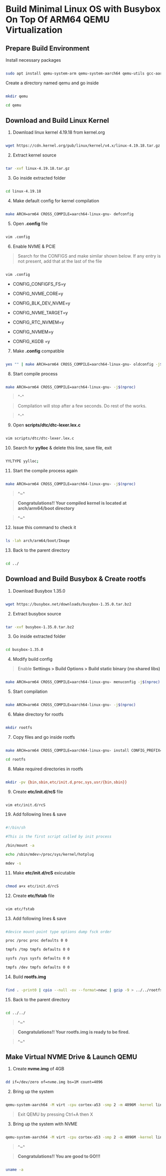 # Build Minimal Linux OS with Busybox On Top Of ARM64 QEMU Virtualization

  

## Prepare Build Environment

  

Install necessary packages

  

````bash

sudo apt install qemu-system-arm qemu-system-aarch64 qemu-utils gcc-aarch64-linux-gnu build-essential lzop bison libncurses-dev git make gcc fakeroot ncurses-dev xz-utils libssl-dev bc flex libelf-dev

````

  



  

Create a directory named qemu and go inside

````bash

mkdir qemu

cd qemu

````

  
  

## Download and Build Linux Kernel

  

1. Download linux kernel 4.19.18 from kernel.org

  

````bash

wget https://cdn.kernel.org/pub/linux/kernel/v4.x/linux-4.19.18.tar.gz

````

  

2. Extract kernel source

  

````bash

tar -xvf linux-4.19.18.tar.gz

````

  

3. Go inside extracted folder

  

````bash

cd linux-4.19.18

````

  

4. Make default config for kernel compilation

  

````bash

make ARCH=arm64 CROSS_COMPILE=aarch64-linux-gnu- defconfig

````

  

5. Open **.config** file

  

````bash

vim .config

````

  

6. Enable NVME & PCIE
> Search for the CONFIGS and make similar shown below. If any entry is not present, add that at the last of the file

  

````bash

vim .config

````

  

- CONFIG_CONFIGFS_FS=y

- CONFIG_NVME_CORE=y

- CONFIG_BLK_DEV_NVME=y

- CONFIG_NVME_TARGET=y

- CONFIG_RTC_NVMEM=y

- CONFIG_NVMEM=y

- CONFIG_KGDB =y

  

7. Make **.config** compatible

  

````bash

yes "" | make ARCH=arm64 CROSS_COMPILE=aarch64-linux-gnu- oldconfig -j$(nproc)

````

  

8. Start compile process

  

````bash

make ARCH=arm64 CROSS_COMPILE=aarch64-linux-gnu- -j$(nproc)

````

> ^-^

  

> Compilation will stop after a few seconds. Do rest of the works.

  

> ^-^

  

9. Open **scripts/dtc/dtc-lexer.lex.c**

  

````bash

vim scripts/dtc/dtc-lexer.lex.c

````

  

10. Search for **yylloc** & delete this line, save file, exit

````bash

YYLTYPE yylloc;

````

  

11. Start the compile process again

  

````bash

make ARCH=arm64 CROSS_COMPILE=aarch64-linux-gnu- -j$(nproc)

````

  

> ^~^

  

>  **Congratulations!! Your compiled kernel is located at arch/arm64/boot directory**

  

> ^~^

  

12. Issue this command to check it

  

````bash

ls -lah arch/arm64/boot/Image

````

  

13. Back to the parent directory

  

````bash

cd ../

````

  
  

## Download and Build Busybox & Create rootfs

  

1. Download Busybox 1.35.0

  

````bash

wget https://busybox.net/downloads/busybox-1.35.0.tar.bz2

````

  

2. Extract busybox source

  

````bash

tar -xvf busybox-1.35.0.tar.bz2

````

  

3. Go inside extracted folder

  

````bash

cd busybox-1.35.0

````

  

4. Modify build config

  

> Enable **Settings > Build Options > Build static binary (no shared libs)**

  

````bash

make ARCH=arm64 CROSS_COMPILE=aarch64-linux-gnu- menuconfig -j$(nproc)

````

  

5. Start compilation

  

````bash

make ARCH=arm64 CROSS_COMPILE=aarch64-linux-gnu- -j$(nproc)

````

  

6. Make directory for rootfs

  

````bash

mkdir rootfs

````

  

7. Copy files and go inside rootfs

  

````bash

make ARCH=arm64 CROSS_COMPILE=aarch64-linux-gnu- install CONFIG_PREFIX=rootfs -j$(nproc)

cd rootfs

````

  

8. Make required directories in rootfs

  

````bash

mkdir -pv {bin,sbin,etc/init.d,proc,sys,usr/{bin,sbin}}

````

  

9. Create **etc/init.d/rcS** file

````bash

vim etc/init.d/rcS

````

  

19. Add following lines & save

````bash

#!/bin/sh

#This is the first script called by init process

/bin/mount -a

echo /sbin/mdev>/proc/sys/kernel/hotplug

mdev -s

````

11. Make **etc/init.d/rcS** exicutable

````bash

chmod a+x etc/init.d/rcS

````

  

12. Create **etc/fstab** file

````bash

vim etc/fstab

````

  

13. Add following lines & save

````bash

#device mount-point type options dump fsck order

proc /proc proc defaults 0 0

tmpfs /tmp tmpfs defaults 0 0

sysfs /sys sysfs defaults 0 0

tmpfs /dev tmpfs defaults 0 0

````

  

14. Build **rootfs.img**

````bash

find . -print0 | cpio --null -ov --format=newc | gzip -9 > ../../rootfs.img

````

  

15. Back to the parent directory

  

````bash

cd ../../

````

  

> ^~^

  

>  **Congratulations!! Your rootfs.img is ready to be fired.**

  

> ^~^

  

## Make Virtual NVME Drive & Launch QEMU

  

1. Create **nvme.img** of 4GB

  

````bash

dd if=/dev/zero of=nvme.img bs=1M count=4096

````

  

2. Bring up the system

  

````bash

qemu-system-aarch64 -M virt -cpu cortex-a53 -smp 2 -m 4096M -kernel linux-4.19.18/arch/arm64/boot/Image -nographic -append "console=ttyAMA0 rdinit=linuxrc" -initrd rootfs.img

````

  

> Exit QEMU by pressing Ctrl+A then X

  

3. Bring up the system with NVME

  

````bash

qemu-system-aarch64 -M virt -cpu cortex-a53 -smp 2 -m 4096M -kernel linux-4.19.18/arch/arm64/boot/Image -nographic -append "console=ttyAMA0 rdinit=linuxrc" -initrd rootfs.img -drive file=nvme.img,format=raw,if=none,id=nvme -device nvme,serial=deadbeef,drive=nvme

````

  

> ^~^

  

>  **Congratulations!! You are good to GO!!!**
````bash

uname -a

````

